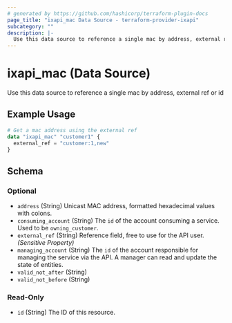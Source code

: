 ```yaml
---
# generated by https://github.com/hashicorp/terraform-plugin-docs
page_title: "ixapi_mac Data Source - terraform-provider-ixapi"
subcategory: ""
description: |-
  Use this data source to reference a single mac by address, external ref or id
---
```


# ixapi_mac (Data Source)

Use this data source to reference a single mac by address, external ref or id

## Example Usage

```terraform
# Get a mac address using the external ref
data "ixapi_mac" "customer1" {
  external_ref = "customer:1,new"
}
```

<!-- schema generated by tfplugindocs -->
## Schema

### Optional

- `address` (String) Unicast MAC address, formatted hexadecimal values with colons.
- `consuming_account` (String) The `id` of the account consuming a service.  Used to be `owning_customer`.
- `external_ref` (String) Reference field, free to use for the API user. *(Sensitive Property)*
- `managing_account` (String) The `id` of the account responsible for managing the service via the API. A manager can read and update the state of entities.
- `valid_not_after` (String)
- `valid_not_before` (String)

### Read-Only

- `id` (String) The ID of this resource.



